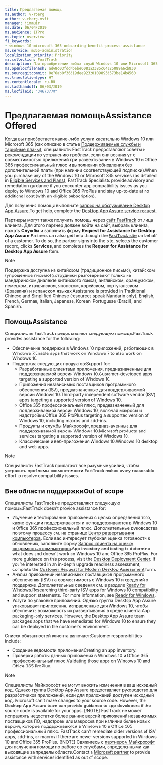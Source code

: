 ```yaml
---
title: Предлагаемая помощь
ms.author: v-rberg
author: v-rberg-msft
manager: jimmuir
ms.date: 06/04/2019
ms.audience: ITPro
ms.topic: overview
f1_keywords:
- windows-10-microsoft-365-onboarding-benefit-process-assistance
ms.service: m365-administration
localization_priority: Priority
ms.collection: FastTrack
description: При приобретении любых служб Windows 10 или Microsoft 365 специалисты FastTrack предоставляют советы и рекомендации по устранению проблем при развертывании Windows 10 и Office 365 профессиональный плюс и по своевременному обновлению без дополнительной платы (при наличии соответствующей подписки).
ms.openlocfilehash: ad68c03fdd4bebe6081a3385c64025089a6cb830
ms.sourcegitcommit: 0e76ab0f36619dee923201098936573be14b4560
ms.translationtype: HT
ms.contentlocale: ru-RU
ms.lasthandoff: 06/03/2019
ms.locfileid: "34673778"
---
```

# <a name="assistance-offered"></a><span data-ttu-id="9e3cd-103">Предлагаемая помощь</span><span class="sxs-lookup"><span data-stu-id="9e3cd-103">Assistance Offered</span></span>  

<span data-ttu-id="9e3cd-104">Когда вы приобретаете какие-либо услуги касательно Windows 10 или Microsoft 365 (как описано в статье [Поддерживаемые службы и тарифные планы](M365-eligible-services-and-plans.md)), специалисты FastTrack предоставляют советы и рекомендации по устранению проблем, если они возникнут с совместимостью приложений при развертывании в Windows 10 и Office 365 профессиональный плюс и выполнении обновления без дополнительной платы (при наличии соответствующей подписки).</span><span class="sxs-lookup"><span data-stu-id="9e3cd-104">When you purchase any of the Windows 10 or Microsoft 365 services (as detailed in [Eligible Services and Plans](M365-eligible-services-and-plans.md)), FastTrack Specialists provide advisory and remediation guidance if you encounter app compatibility issues as you deploy to Windows 10 and Office 365 ProPlus and stay up-to-date at no additional cost (with an eligible subscription).</span></span>

<span data-ttu-id="9e3cd-105">Для получения помощи выполните [запрос на обслуживание Desktop App Assure](https://go.microsoft.com/fwlink/?linkid=2022721).</span><span class="sxs-lookup"><span data-stu-id="9e3cd-105">To get help, complete the [Desktop App Assure service request](https://go.microsoft.com/fwlink/?linkid=2022721).</span></span>

<span data-ttu-id="9e3cd-p101">Партнеры могут также получить помощь через [сайт FastTrack](https://go.microsoft.com/fwlink/?linkid=780698) от лица клиента. Для этого партнер должен войти на сайт, выбрать клиента, нажать **Службы** и заполнить форму **Request for Assistance for Desktop App Assure**.</span><span class="sxs-lookup"><span data-stu-id="9e3cd-p101">Partners can also get help through the [FastTrack site](https://go.microsoft.com/fwlink/?linkid=780698) on behalf of a customer. To do so, the partner signs into the site, selects the customer record, clicks **Services**, and completes the **Request for Assistance for Desktop App Assure** form.</span></span>

> [!NOTE]
> <span data-ttu-id="9e3cd-108">Поддержка доступна на китайском (традиционное письмо), китайском (упрощенное письмо)(сотрудники разговаривают только на мандаринском диалекте китайского языка), английском, французском, немецком, итальянском, японском, корейском, португальском (Бразилия) и испанском языках.</span><span class="sxs-lookup"><span data-stu-id="9e3cd-108">Assistance is provided in Traditional Chinese and Simplified Chinese (resources speak Mandarin only), English, French, German, Italian, Japanese, Korean, Portuguese (Brazil), and Spanish.</span></span> 

## <a name="assistance"></a><span data-ttu-id="9e3cd-109">Помощь</span><span class="sxs-lookup"><span data-stu-id="9e3cd-109">Assistance</span></span>

<span data-ttu-id="9e3cd-110">Специалисты FastTrack предоставляют следующую помощь:</span><span class="sxs-lookup"><span data-stu-id="9e3cd-110">FastTrack provides assistance for the following:</span></span>
- <span data-ttu-id="9e3cd-111">Обеспечение поддержки в Windows 10 приложений, работающих в Windows 7.</span><span class="sxs-lookup"><span data-stu-id="9e3cd-111">Enable apps that work on Windows 7 to also work on Windows 10.</span></span>
- <span data-ttu-id="9e3cd-112">Поддержка следующих продуктов:</span><span class="sxs-lookup"><span data-stu-id="9e3cd-112">Support for:</span></span>
    - <span data-ttu-id="9e3cd-113">Разработанные клиентами приложения, предназначенные для поддерживаемой версии Windows 10.</span><span class="sxs-lookup"><span data-stu-id="9e3cd-113">Customer-developed apps targeting a supported version of Windows 10.</span></span>
    - <span data-ttu-id="9e3cd-114">Приложения независимых поставщиков программного обеспечения (ISV), предназначенные для поддерживаемой версии Windows 10.</span><span class="sxs-lookup"><span data-stu-id="9e3cd-114">Third-party independent software vendor (ISV) apps targeting a supported version of Windows 10.</span></span>
    - <span data-ttu-id="9e3cd-115">Office 365 профессиональный плюс, предназначенный для поддерживаемой версии Windows 10, включая макросы и надстройки.</span><span class="sxs-lookup"><span data-stu-id="9e3cd-115">Office 365 ProPlus targeting a supported version of Windows 10, including macros and add-ins.</span></span>
    - <span data-ttu-id="9e3cd-116">Продукты и службы Майкрософт, предназначенные для поддерживаемой версии Windows 10.</span><span class="sxs-lookup"><span data-stu-id="9e3cd-116">Microsoft products and services targeting a supported version of Windows 10.</span></span>
    - <span data-ttu-id="9e3cd-117">Классические и веб-приложения Windows 10.</span><span class="sxs-lookup"><span data-stu-id="9e3cd-117">Windows 10 desktop and web apps.</span></span>
> [!NOTE]
> <span data-ttu-id="9e3cd-118">Специалисты FastTrack прилагают все разумные усилия, чтобы устранить проблемы совместимости.</span><span class="sxs-lookup"><span data-stu-id="9e3cd-118">FastTrack makes every reasonable effort to resolve compatibility issues.</span></span> 

## <a name="out-of-scope"></a><span data-ttu-id="9e3cd-119">Вне области поддержки</span><span class="sxs-lookup"><span data-stu-id="9e3cd-119">Out of scope</span></span>

<span data-ttu-id="9e3cd-120">Специалисты FastTrack не предоставляют следующую помощь:</span><span class="sxs-lookup"><span data-stu-id="9e3cd-120">FastTrack doesn’t provide assistance for:</span></span>
- <span data-ttu-id="9e3cd-p102">Изучение и тестирование приложения с целью определения того, какие функции поддерживаются и не поддерживаются в Windows 10 и Office 365 профессиональный плюс. Дополнительные руководства по этому процессу см. на странице [Центр развертывания компьютеров](https://go.microsoft.com/fwlink/?linkid=2080140). Если вас интересует глубокая оценка готовности к обновлению, заполните форму [Запрос клиента на оценку современных компьютеров](https://go.microsoft.com/fwlink/?linkid=2053818).</span><span class="sxs-lookup"><span data-stu-id="9e3cd-p102">App inventory and testing to determine what does and doesn’t work on Windows 10 and Office 365 ProPlus. For more guidance on this process, visit the [Desktop Deployment Center](https://go.microsoft.com/fwlink/?linkid=2080140). If you’re interested in an in-depth upgrade readiness assessment, complete the [Customer Request for Modern Desktop Assessment](https://go.microsoft.com/fwlink/?linkid=2053818) form.</span></span>
- <span data-ttu-id="9e3cd-p103">Анализ приложений независимых поставщиков программного обеспечения (ISV) на совместимость с Windows 10 и сведений о поддержке. Дополнительные сведения см. в разделе [Ready for Windows](https://go.microsoft.com/fwlink/?linkid=2054580).</span><span class="sxs-lookup"><span data-stu-id="9e3cd-p103">Researching third-party ISV apps for Windows 10 compatibility and support statements. For more information, see [Ready for Windows](https://go.microsoft.com/fwlink/?linkid=2054580).</span></span>
- <span data-ttu-id="9e3cd-p104">Услуги по упаковке приложений. Однако группа Desktop App Assure упаковывает приложения, исправленные для Windows 10, чтобы обеспечить возможность их развертывания в среде клиента.</span><span class="sxs-lookup"><span data-stu-id="9e3cd-p104">App packaging-only services. However, the Desktop App Assure team packages apps that we have remediated for Windows 10 to ensure they can be deployed in the customer’s environment.</span></span>

<span data-ttu-id="9e3cd-128">Список обязанностей клиента включает:</span><span class="sxs-lookup"><span data-stu-id="9e3cd-128">Customer responsibilities include:</span></span>
- <span data-ttu-id="9e3cd-129">Создание ведомости приложения</span><span class="sxs-lookup"><span data-stu-id="9e3cd-129">Creating an app inventory.</span></span>
- <span data-ttu-id="9e3cd-130">Проверки работы данных приложений в Windows 10 и Office 365 профессиональный плюс.</span><span class="sxs-lookup"><span data-stu-id="9e3cd-130">Validating those apps on Windows 10 and Office 365 ProPlus.</span></span>
> [!NOTE]
> <span data-ttu-id="9e3cd-p105">Специалисты Майкрософт не могут вносить изменения в ваш исходный код. Однако группа Desktop App Assure предоставляет руководство для разработчиков приложений, если для приложений доступен исходный код. </span><span class="sxs-lookup"><span data-stu-id="9e3cd-p105">Microsoft can’t make changes to your source code. However, the Desktop App Assure team can provide guidance to app developers if the source code is available for your apps. </span></span>[!NOTE]
> <span data-ttu-id="9e3cd-p106">FastTrack не может исправлять недостатки более ранних версий приложений независимых поставщиков ПО, надстроек или макросов при наличии более новых версий, которые поддерживаются в Windows 10 и Office 365 профессиональный плюс. </span><span class="sxs-lookup"><span data-stu-id="9e3cd-p106">FastTrack can't remediate older versions of ISV apps, add-ins, or macros if there are newer versions supported in Windows 10 and Office 365 ProPlus. </span></span>[!NOTE]
> <span data-ttu-id="9e3cd-134">Свяжитесь с [партнером Майкрософт](https://go.microsoft.com/fwlink/?linkid=2080150) для получения помощи по работе со службами, определенными как выходящие за пределы области.</span><span class="sxs-lookup"><span data-stu-id="9e3cd-134">Contact a [Microsoft partner](https://go.microsoft.com/fwlink/?linkid=2080150) to provide assistance with services identified as out of scope.</span></span>
